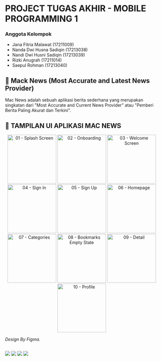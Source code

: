 # PROJECT TUGAS AKHIR - MOBILE PROGRAMMING 1

### Anggota Kelompok 
- Jana Fitria Malawat (17211009)
- Nanda Dwi Husna Sadiqin (17213038)
- Nandi Dwi Husni Sadiqin (17213039)
- Rizki Anugrah (17211014)
- Saepul Rohman (17213040)

## 📰 Mack News (Most Accurate and Latest News Provider)

Mac News adalah sebuah aplikasi berita sederhana yang merupakan singkatan dari "Most Accurate and Current News Provider" atau "Pemberi Berita Paling Akurat dan Terkini".

## 🎨 TAMPILAN UI APLIKASI MAC NEWS

<div align="center">
    <img src="https://github.com/rhmnsae/ProjectTugasAkhir-MobileProgramming1/assets/94337229/7869634a-5d4f-4b6f-9cb1-de62a0ad3bc3" alt="01 - Splash Screen" width="160">
    <img src="https://github.com/rhmnsae/ProjectTugasAkhir-MobileProgramming1/assets/94337229/5bc721cb-069d-4690-97c0-63c57e20469a" alt="02 - Onboarding" width="160">
    <img src="https://github.com/rhmnsae/ProjectTugasAkhir-MobileProgramming1/assets/94337229/5d23931d-de51-4065-9d14-431fc74d5a39" alt="03 - Welcome Screen" width="160">
    <img src="https://github.com/rhmnsae/ProjectTugasAkhir-MobileProgramming1/assets/94337229/67cda29b-a865-434b-9f75-9eeb23875c5c" alt="04 - Sign In" width="160">
    <img src="https://github.com/rhmnsae/ProjectTugasAkhir-MobileProgramming1/assets/94337229/b19c4b4e-280a-4697-a41f-b7272840c7bd" alt="05 - Sign Up" width="160">
    <img src="https://github.com/rhmnsae/ProjectTugasAkhir-MobileProgramming1/assets/94337229/21888472-e483-4bb4-98da-6349746df6ff" alt="06 - Homepage" width="160">
    <img src="https://github.com/rhmnsae/ProjectTugasAkhir-MobileProgramming1/assets/94337229/3da8e289-d60c-4823-bf77-5e80816565d6" alt="07 - Categories" width="160">
    <img src="https://github.com/rhmnsae/ProjectTugasAkhir-MobileProgramming1/assets/94337229/9158c936-e493-42b1-80de-1ac838be3096" alt="08 - Bookmarks Empty State" width="160">
    <img src="https://github.com/rhmnsae/ProjectTugasAkhir-MobileProgramming1/assets/94337229/370836dd-4835-4f6a-ad11-0ad1594c6a05" alt="09 - Detail" width="160">
    <img src="https://github.com/rhmnsae/ProjectTugasAkhir-MobileProgramming1/assets/94337229/982e5852-c56e-4a55-a6cc-bfd1e9564f76" alt="10 - Profile" width="160">
</div>

*Design By Figma.*

</ul>
<h2></h2>
<p><img src="https://img.shields.io/badge/React_Native-20232A?style=for-the-badge&logo=react&logoColor=61DAFB" />
<img src="https://img.shields.io/badge/JavaScript-F7DF1E?style=for-the-badge&logo=javascript&logoColor=black" />
<img src="https://img.shields.io/badge/Visual_Studio_Code-0078D4?style=for-the-badge&logo=visual%20studio%20code&logoColor=white" />
<img src="https://img.shields.io/badge/GitHub-100000?style=for-the-badge&logo=github&logoColor=white" />
<ul>



